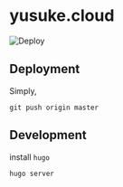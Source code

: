 # yusuke.cloud

![Deploy](https://github.com/junkpiano/yusuke.cloud/workflows/Deploy/badge.svg)

## Deployment

Simply,

```
git push origin master
```

## Development

install `hugo`

```
hugo server
```

